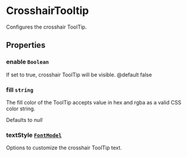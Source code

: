 # CrosshairTooltip

Configures the crosshair ToolTip.

## Properties

### enable `Boolean`

If set to true, crosshair ToolTip will be visible.
 @default false

### fill `string`

The fill color of the ToolTip accepts value in hex and rgba as a valid CSS color string.

Defaults to *null*

### textStyle [`FontModel`](./api-fontModel.html)

Options to customize the crosshair ToolTip text.

